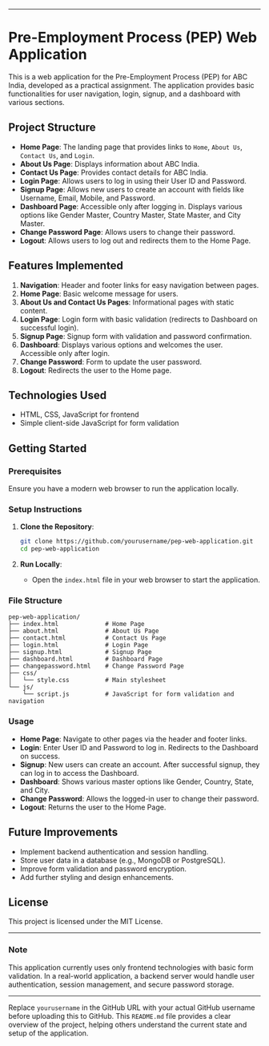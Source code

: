 
---

# Pre-Employment Process (PEP) Web Application

This is a web application for the Pre-Employment Process (PEP) for ABC India, developed as a practical assignment. The application provides basic functionalities for user navigation, login, signup, and a dashboard with various sections.

## Project Structure

- **Home Page**: The landing page that provides links to `Home`, `About Us`, `Contact Us`, and `Login`.
- **About Us Page**: Displays information about ABC India.
- **Contact Us Page**: Provides contact details for ABC India.
- **Login Page**: Allows users to log in using their User ID and Password.
- **Signup Page**: Allows new users to create an account with fields like Username, Email, Mobile, and Password.
- **Dashboard Page**: Accessible only after logging in. Displays various options like Gender Master, Country Master, State Master, and City Master.
- **Change Password Page**: Allows users to change their password.
- **Logout**: Allows users to log out and redirects them to the Home Page.

## Features Implemented

1. **Navigation**: Header and footer links for easy navigation between pages.
2. **Home Page**: Basic welcome message for users.
3. **About Us and Contact Us Pages**: Informational pages with static content.
4. **Login Page**: Login form with basic validation (redirects to Dashboard on successful login).
5. **Signup Page**: Signup form with validation and password confirmation.
6. **Dashboard**: Displays various options and welcomes the user. Accessible only after login.
7. **Change Password**: Form to update the user password.
8. **Logout**: Redirects the user to the Home page.

## Technologies Used

- HTML, CSS, JavaScript for frontend
- Simple client-side JavaScript for form validation

## Getting Started

### Prerequisites

Ensure you have a modern web browser to run the application locally.

### Setup Instructions

1. **Clone the Repository**:
   ```bash
   git clone https://github.com/yourusername/pep-web-application.git
   cd pep-web-application
   ```

2. **Run Locally**:
   - Open the `index.html` file in your web browser to start the application.

### File Structure

```
pep-web-application/
├── index.html             # Home Page
├── about.html             # About Us Page
├── contact.html           # Contact Us Page
├── login.html             # Login Page
├── signup.html            # Signup Page
├── dashboard.html         # Dashboard Page
├── changepassword.html    # Change Password Page
├── css/
│   └── style.css          # Main stylesheet
└── js/
    └── script.js          # JavaScript for form validation and navigation
```

### Usage

- **Home Page**: Navigate to other pages via the header and footer links.
- **Login**: Enter User ID and Password to log in. Redirects to the Dashboard on success.
- **Signup**: New users can create an account. After successful signup, they can log in to access the Dashboard.
- **Dashboard**: Shows various master options like Gender, Country, State, and City.
- **Change Password**: Allows the logged-in user to change their password.
- **Logout**: Returns the user to the Home Page.

## Future Improvements

- Implement backend authentication and session handling.
- Store user data in a database (e.g., MongoDB or PostgreSQL).
- Improve form validation and password encryption.
- Add further styling and design enhancements.

## License

This project is licensed under the MIT License.

---

### Note

This application currently uses only frontend technologies with basic form validation. In a real-world application, a backend server would handle user authentication, session management, and secure password storage.

---

Replace `yourusername` in the GitHub URL with your actual GitHub username before uploading this to GitHub. This `README.md` file provides a clear overview of the project, helping others understand the current state and setup of the application.
